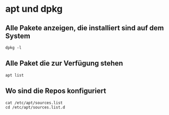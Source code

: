 # apt und dpkg 

## Alle Pakete anzeigen, die installiert sind auf dem System 

```
dpkg -l 
```

## Alle Paket die zur Verfügung stehen 

```
apt list 
```

## Wo sind die Repos konfiguriert 

```
cat /etc/apt/sources.list 
cd /etc/apt/sources.list.d 
```

